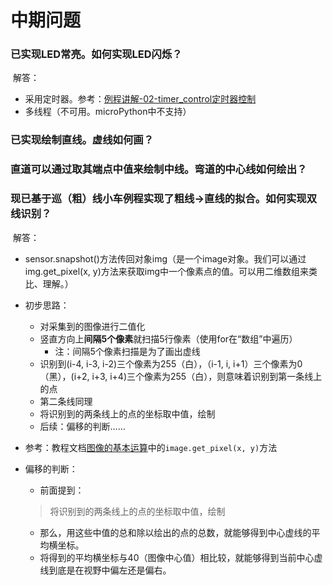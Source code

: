 # 中期问题

### 已实现LED常亮。如何实现LED闪烁？

​	解答：

* 采用定时器。参考：[例程讲解-02-timer_control定时器控制](https://book.openmv.cc/example/02-Board-Control/timer-control.html)
* 多线程（不可用。microPython中不支持）



### 已实现绘制直线。虚线如何画？

### 直道可以通过取其端点中值来绘制中线。弯道的中心线如何绘出？

### 现已基于巡（粗）线小车例程实现了粗线->直线的拟合。如何实现双线识别？

​	解答：

* sensor.snapshot()方法传回对象img（是一个image对象。我们可以通过img.get_pixel(x, y)方法来获取img中一个像素点的值。可以用二维数组来类比、理解。）
* 初步思路：
  * 对采集到的图像进行二值化
  * 竖直方向上**间隔5个像素**就扫描5行像素（使用for在“数组”中遍历）
    * 注：间隔5个像素扫描是为了画出虚线
  * 识别到(i-4, i-3, i-2)三个像素为255（白），（i-1, i, i+1）三个像素为0（黑），(i+2, i+3, i+4)三个像素为255（白），则意味着识别到第一条线上的点
  * 第二条线同理
  * 将识别到的两条线上的点的坐标取中值，绘制
  * 后续：偏移的判断……
* 参考：教程文档[图像的基本运算](https://book.openmv.cc/image/basic-operation.html)中的`image.get_pixel(x, y)`方法

* 偏移的判断：
  * 前面提到：
   > 将识别到的两条线上的点的坐标取中值，绘制
  * 那么，用这些中值的总和除以绘出的点的总数，就能够得到中心虚线的平均横坐标。
  * 将得到的平均横坐标与40（图像中心值）相比较，就能够得到当前中心虚线到底是在视野中偏左还是偏右。